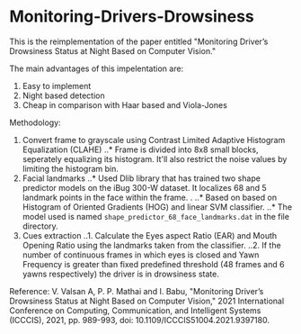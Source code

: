 # Monitoring-Drivers-Drowsiness

This is the reimplementation of the paper entitled "Monitoring Driver’s Drowsiness Status at Night Based on Computer Vision."

The main advantages of this impelentation are:
1. Easy to implement
2. Night based detection
3. Cheap in comparison with Haar based and Viola-Jones

Methodology:
1. Convert frame to grayscale using Contrast Limited Adaptive Histogram Equalization (CLAHE)
..* Frame is divided into 8x8 small blocks, seperately equalizing its histogram. It'll also restrict the noise values by limiting the histogram bin.
2. Facial landmarks
..* Used Dlib library that has trained two shape predictor models on the iBug 300-W dataset. It localizes 68 and 5 landmark points in the face within the frame. .
..* Based on based on Histogram of Oriented Gradients (HOG) and linear SVM classifier.
..* The model used is named `shape_predictor_68_face_landmarks.dat` in the file directory.
3. Cues extraction
..1. Calculate the Eyes aspect Ratio (EAR) and Mouth Opening Ratio using the landmarks taken from the classifier. 
..2. If the number of continuous frames in which eyes is closed and Yawn Frequency is greater than fixed predefined threshold (48 frames and 6 yawns respectively) the driver is in drowsiness state.


Reference:
V. Valsan A, P. P. Mathai and I. Babu, "Monitoring Driver’s Drowsiness Status at Night Based on Computer Vision," 2021 International Conference on Computing, Communication, and Intelligent Systems (ICCCIS), 2021, pp. 989-993, doi: 10.1109/ICCCIS51004.2021.9397180.
